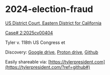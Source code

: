 # 2024-election-fraud

[US District Court, Eastern District for California](https://dockets.justia.com/docket/california/caedce/2:2025cv00404/459778)

[Case# 2:2025cv00404](https://dockets.justia.com/docket/california/caedce/2:2025cv00404/459778)

Tyler v. 118th US Congress et 

Discovery: [Google drive](https://drive.google.com/drive/folders/1kjYtHdHLCRLP6bqbn5Vm8xbrzM5vCSLp?usp=drive_link), [Proton drive](https://drive.proton.me/urls/2CPAN7N7CW#7lYm2jlhZhZN), [Github](https://github.com/MTco/2024-election-fraud/)

Easily shareable via: [https://tylerpresident.com](https://tylerpresident.com/?ref=github#)
